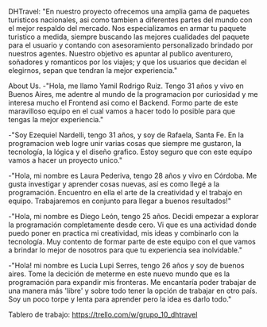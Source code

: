 DHTravel:
"En nuestro proyecto ofrecemos una amplia gama de paquetes turisticos nacionales, asi como tambien a diferentes partes del mundo con el mejor respaldo del mercado. 
Nos especializamos en armar tu paquete turistico a medida, siempre buscando las mejores cualidades del paquete para el usuario y contando con asesoramiento personalizado brindado por nuestros agentes.
Nuestro objetivo es apuntar al publico aventurero, soñadores y romanticos por los viajes; y que los usuarios que  decidan el elegirnos, sepan que tendran la mejor experiencia."

About Us.
-"Hola, me llamo Yamil Rodrigo Ruiz. Tengo 31 años y vivo en Buenos Aires, me adentre al mundo de la programacion por curiosidad y me interesa mucho el Frontend asi como el Backend. Formo parte de este maravilloso equipo en el cual vamos a hacer todo lo posible para que tengas la mejor experiencia." 

 -"Soy Ezequiel Nardelli, tengo 31 años, y soy de Rafaela, Santa Fe. En la programacion web logre unir varias cosas que siempre me gustaron, la tecnología, la lógica y el diseño grafico. Estoy seguro que con este equipo vamos a hacer un proyecto unico."

-"Hola, mi nombre es Laura Pederiva, tengo 28 años y vivo en Córdoba. Me gusta investigar y aprender cosas nuevas, así es como llegé a la programación. Encuentro en ella el arte de la creatividad y el trabajo en equipo. Trabajaremos en conjunto para llegar a buenos resultados!"

-"Hola, mi nombre es Diego León, tengo 25 años. Decidi empezar a explorar la programación completamente desde cero. Vi que es una actividad donde puedo poner en practica mi creatividad, mis ideas y combinarlo con la tecnología. Muy contento de formar parte de este equipo con el que vamos a brindar lo mejor de nosotros para que tu experiencia sea inolvidable."

-"Hola! mi nombre es Lucia Lupi Serres, tengo 26 años y soy de buenos aires. Tome la decición de meterme en este nuevo mundo que es la programación para expandir mis fronteras. Me encantaría poder trabajar de una manera más 'libre' y sobre todo tener la opción de trabajar en otro país. Soy un poco torpe y lenta para aprender pero la idea es darlo todo."



Tablero de trabajo: https://trello.com/w/grupo_10_dhtravel
